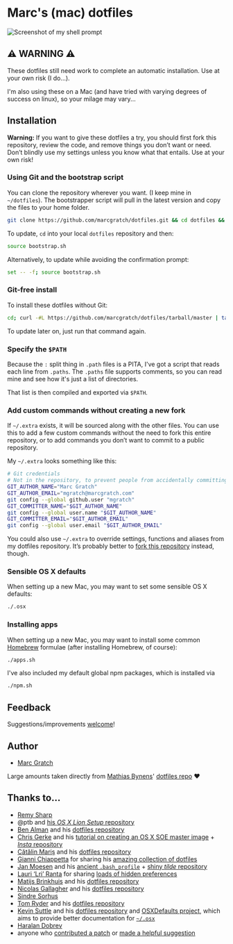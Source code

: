 # Marc's (mac) dotfiles

![Screenshot of my shell prompt](https://cldup.com/Q4Z5Vek_XD.png)

## ⚠ WARNING ⚠

These dotfiles still need work to complete an automatic installation. Use at your own risk (I do...).

I'm also using these on a Mac (and have tried with varying degrees of success on linux), so your milage may vary...

## Installation

**Warning:** If you want to give these dotfiles a try, you should first fork this repository, review the code, and remove things you don’t want or need. Don’t blindly use my settings unless you know what that entails. Use at your own risk!

### Using Git and the bootstrap script

You can clone the repository wherever you want. (I keep mine in `~/dotfiles`). The bootstrapper script will pull in the latest version and copy the files to your home folder.

```bash
git clone https://github.com/marcgratch/dotfiles.git && cd dotfiles && source bootstrap.sh
```

To update, `cd` into your local `dotfiles` repository and then:

```bash
source bootstrap.sh
```

Alternatively, to update while avoiding the confirmation prompt:

```bash
set -- -f; source bootstrap.sh
```

### Git-free install

To install these dotfiles without Git:

```bash
cd; curl -#L https://github.com/marcgratch/dotfiles/tarball/master | tar -xzv --strip-components 1 --exclude={README.md,bootstrap.sh,LICENSE}
```

To update later on, just run that command again.

### Specify the `$PATH`

Because the `:` split thing in `.path` files is a PITA, I've got a script that reads each line from `.paths`. The `.paths` file supports comments, so you can read mine and see how it's just a list of directories.

That list is then compiled and exported via `$PATH`.

### Add custom commands without creating a new fork

If `~/.extra` exists, it will be sourced along with the other files. You can use this to add a few custom commands without the need to fork this entire repository, or to add commands you don’t want to commit to a public repository.

My `~/.extra` looks something like this:

```bash
# Git credentials
# Not in the repository, to prevent people from accidentally committing under my name
GIT_AUTHOR_NAME="Marc Gratch"
GIT_AUTHOR_EMAIL="mgratch@marcgratch.com"
git config --global github.user "mgratch"
GIT_COMMITTER_NAME="$GIT_AUTHOR_NAME"
git config --global user.name "$GIT_AUTHOR_NAME"
GIT_COMMITTER_EMAIL="$GIT_AUTHOR_EMAIL"
git config --global user.email "$GIT_AUTHOR_EMAIL"
```

You could also use `~/.extra` to override settings, functions and aliases from my dotfiles repository. It’s probably better to [fork this repository](https://github.com/mgratch/dotfiles/fork) instead, though.

### Sensible OS X defaults

When setting up a new Mac, you may want to set some sensible OS X defaults:

```bash
./.osx
```

### Installing apps

When setting up a new Mac, you may want to install some common [Homebrew](http://brew.sh/) formulae (after installing Homebrew, of course):

```bash
./apps.sh
```

I've also included my default global npm packages, which is installed via

```bash
./npm.sh
```

## Feedback

Suggestions/improvements
[welcome](https://github.com/mgratch/dotfiles/issues)!

## Author

- [Marc Gratch](https://marcgratch.com.com/)

Large amounts taken directly from [Mathias Bynens](https://mathiasbynens.be/)' [dotfiles repo](https://github.com/mathiasbynens/dotfiles) ❤

## Thanks to...

* [Remy Sharp](https://marcgratch.com.com/)
* @ptb and [his _OS X Lion Setup_ repository](https://github.com/ptb/Mac-OS-X-Lion-Setup)
* [Ben Alman](http://benalman.com/) and his [dotfiles repository](https://github.com/cowboy/dotfiles)
* [Chris Gerke](http://www.randomsquared.com/) and his [tutorial on creating an OS X SOE master image](http://chris-gerke.blogspot.com/2012/04/mac-osx-soe-master-image-day-7.html) + [_Insta_ repository](https://github.com/cgerke/Insta)
* [Cătălin Mariș](https://github.com/alrra) and his [dotfiles repository](https://github.com/alrra/dotfiles)
* [Gianni Chiappetta](http://gf3.ca/) for sharing his [amazing collection of dotfiles](https://github.com/gf3/dotfiles)
* [Jan Moesen](http://jan.moesen.nu/) and his [ancient `.bash_profile`](https://gist.github.com/1156154) + [shiny _tilde_ repository](https://github.com/janmoesen/tilde)
* [Lauri ‘Lri’ Ranta](http://lri.me/) for sharing [loads of hidden preferences](http://osxnotes.net/defaults.html)
* [Matijs Brinkhuis](http://hotfusion.nl/) and his [dotfiles repository](https://github.com/matijs/dotfiles)
* [Nicolas Gallagher](http://nicolasgallagher.com/) and his [dotfiles repository](https://github.com/necolas/dotfiles)
* [Sindre Sorhus](http://sindresorhus.com/)
* [Tom Ryder](http://blog.sanctum.geek.nz/) and his [dotfiles repository](https://github.com/tejr/dotfiles)
* [Kevin Suttle](http://kevinsuttle.com/) and his [dotfiles repository](https://github.com/kevinSuttle/dotfiles) and [OSXDefaults project](https://github.com/kevinSuttle/OSXDefaults), which aims to provide better documentation for [`~/.osx`](https://mths.be/osx)
* [Haralan Dobrev](http://hkdobrev.com/)
* anyone who [contributed a patch](https://github.com/mathiasbynens/dotfiles/contributors) or [made a helpful suggestion](https://github.com/mathiasbynens/dotfiles/issues)
